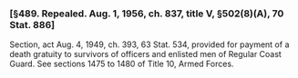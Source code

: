 ### [§489. Repealed. Aug. 1, 1956, ch. 837, title V, §502(8)(A), 70 Stat. 886] ###

Section, act Aug. 4, 1949, ch. 393, 63 Stat. 534, provided for payment of a death gratuity to survivors of officers and enlisted men of Regular Coast Guard. See sections 1475 to 1480 of Title 10, Armed Forces.